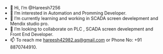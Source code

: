 - 👋 Hi, I’m @Hareesh7256
- 👀 I’m interested in Automation and Promming Developer.
- 🌱 I’m currently learning and working in SCADA screen develepment and Mendix studio pro.
- 💞️ I’m looking to collaborate on PLC , SCADA screen develepment and Front End Developer.
- 📫 To reach me hareesh42982.as@gmail.com or Phone No: +91 8870744910.

<!---
Hareesh7256/Hareesh7256 is a ✨ special ✨ repository because its `README.md` (this file) appears on your GitHub profile.
You can click the Preview link to take a look at your changes.
--->
